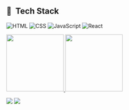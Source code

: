 <h2> 🚀  &nbsp;Tech Stack</h2>
<!-- <h3>💻 &nbsp;Front-end:</h3> -->

![HTML](https://img.shields.io/badge/-HTML-333333?style=flat&logo=HTML5)
![CSS](https://img.shields.io/badge/-CSS-333333?style=flat&logo=CSS3&logoColor=1572B6)
![JavaScript](https://img.shields.io/badge/-JavaScript-333333?style=flat&logo=javascript)
![React](https://img.shields.io/badge/-React-333333?style=flat&logo=react)

<!--   <img align="right" alt="pic" height="150" style="border-radius:50px;" src="https://i.pinimg.com/originals/5f/f8/f6/5ff8f681618f6f2e3b39deda92ad8c90.jpg"> -->

<div align="start">
  <a href="https://github.com/TamirisCss">
  <img height="150em" src="https://github-readme-stats.vercel.app/api?username=TamirisCss&show_icons=true&theme=dracula&include_all_commits=true&count_private=true"/>
  <img height="150em" src="https://github-readme-stats.vercel.app/api/top-langs/?username=TamirisCss&layout=compact&langs_count=7&theme=dracula"/>
</div>

<a href="https://www.linkedin.com/in/tamiris-cristine/"><img src="https://img.shields.io/badge/-Linkedin-0077B5?style=flat-square&logo=Linkedin&logoColor=white"/></a>
<a href="mailto:tamiris.css@gmail.com"><img src="https://img.shields.io/badge/-Gmail-D14836?style=flat-square&logo=Gmail&logoColor=white"/></a>
